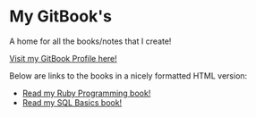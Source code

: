 # My GitBook's

A home for all the books/notes that I create! 

[Visit my GitBook Profile here!](https://www.gitbook.io/@hgducharme)
 
Below are links to the books in a nicely formatted HTML version:
* [Read my Ruby Programming book!](https://www.gitbook.io/book/hgducharme/ruby-programming)
* [Read my SQL Basics book!](https://www.gitbook.io/book/hgducharme)

